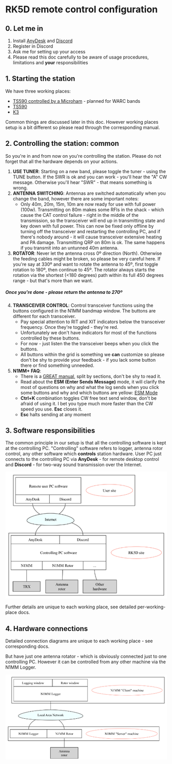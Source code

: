 # RK5D remote control configuration

## 0. Let me in
1. Install [AnyDesk](https://anydesk.com) and [Discord](https://discord.com/)
2. Register in Discord
3. Ask me for setting up your access
4. Please read this doc carefully to be aware of usage procedures, limitations and **your** responsibilities


## 1. Starting the station
We have three working places:
- [TS590 controlled by a Microham](./kenwood-via-microham/README.md) - planned for WARC bands
- [TS590](./kenwood-plain/README.md)
- [K3](./elecraft/README.md)

Common things are discussed later in this doc. However working places setup is a bit different so please read through the corresponding manual.

## 2. Controlling the station: common
So you're in and from now on you're controlling the station. Please do not forget that all the hardware depends on your actions.
1. **USE TUNER**: Starting on a new band, please toggle the tuner - using the TUNE button. If the SWR is ok and you can work - you'll hear the "A" CW message. Otherwise you'll hear "SWR" - that means something is wrong.
2. **ANTENNA SWITCHING**: Antennas are switched automatically when you change the band, however there are some important notes:
    - Only 40m, 20m, 15m, 10m are now ready for use with full power (100w).
      Transmitting on 80m makes some RFIs in the shack - which cause the CAT control failure - right in the middle of the transmission, so the transceiver will end up in transmitting state and key down with full power.
      This can now be fixed only offline by turning off the transceiver and restarting the controlling PC, and if there's nobody around - it will cause transceiver extensive heating and PA damage. Transmitting QRP on 80m is ok.
      The same happens if you transmit into an untunned 40m antenna.
3. **ROTATOR**: Never let the antenna cross 0º direction (North). Otherwise the feeding cables might be broken, so please be very careful here.
   If you're say at 330º and want to rotate the antenna to 45º, first toggle rotation to 180º, then continue to 45º.
   The rotator always starts the rotation via the shortest (<180 degrees) path within its full 450 degrees range - but that's more than we want.
##### Once you're done - please return the antenna to 270º
4. **TRANSCEIVER CONTROL**: Control transceiver functions using the buttons configured in the N1MM bandmap window.
   The buttons are different for each transceiver.
    - Pay special attention to RIT and XIT indicators below the transceiver frequency. Once they're toggled - they're red.
    - Unfortunately we don't have indicators for most of the functions controlled by these buttons.
    - For now - just listen the the transceiver beeps when you click the buttons.
    - All buttons within the grid is something we **can** customize so please don't be shy to provide your feedback - if you lack some button there or find something unneeded.
5. **N1MM+ FAQ**:
    - There is a [GREAT manual](https://n1mmwp.hamdocs.com/), split by sections, don't be shy to read it.
    - Read about the **ESM (Enter Sends Message)** mode, it will clarify the most of questions on why and what the log sends when you click some buttons and why and which buttons are yellow: [ESM Mode](https://n1mmwp.hamdocs.com/setup/keyboard-shortcuts/#enter-sends-message-mode-esm)
    - **Ctrl+K** combination toggles CW free text send window, don't be afraid of using it. I bet you type much more faster than the CW speed you use. **Esc** closes it.
    - **Esc** halts sending at any moment
   
## 3. Software responsibilities
The common principle in our setup is that all the controlling software is kept at the controlling PC. 
"Controlling" software refers to logger, antenna rotor control, any other software which **controls** station hardware.
User PC just connects to the controlling PC via **AnyDesk** - for remote desktop control and **Discord** - for two-way sound transmission over the Internet.

![software](images/sw.png)

Further details are unique to each working place, see detailed per-working-place docs.

## 4. Hardware connections
Detailed connection diagrams are unique to each working place - see corresponding docs.

But have just one antenna rotator - which is obviously connected just to one controlling PC.
However it can be controlled from any other machine via the N1MM Logger.

![rotor](images/rotor.png)